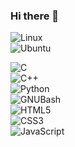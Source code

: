 ### Hi there 👋 
![Linux](https://img.shields.io/badge/Linux-3DDC84?style=for-the-badge&logo=Linux&logoColor=white&labelColor=101010)<br>
![Ubuntu](https://img.shields.io/badge/Ubuntu-3DDC84?style=for-the-badge&logo=Ubuntu&logoColor=white&labelColor=101010)<br>

<!--
**MaycolZx/MaycolZx** is a ✨ _special_ ✨ repository because its `README.md` (this file) appears on your GitHub profile.

Here are some ideas to get you started:

- 🔭 I’m currently working on ...
- 🌱 I’m currently learning ...
- 👯 I’m looking to collaborate on ...
- 🤔 I’m looking for help with ...
- 💬 Ask me about ...
- 📫 How to reach me: ...
- 😄 Pronouns: ...
- ⚡ Fun fact: ...
-->

![C](https://img.shields.io/badge/C-3DDC84?style=for-the-badge&logo=C&logoColor=white&labelColor=101010)<br>
![C++](https://img.shields.io/badge/C++-3DDC84?style=for-the-badge&logo=C++&logoColor=white&labelColor=101010)<br>
![Python](https://img.shields.io/badge/Python-3DDC84?style=for-the-badge&logo=Python&logoColor=white&labelColor=101010)<br>
![GNUBash](https://img.shields.io/badge/GNUBash-3DDC84?style=for-the-badge&logo=GNUBash&logoColor=white&labelColor=101010)<br>
![HTML5](https://img.shields.io/badge/HTML5-3DDC84?style=for-the-badge&logo=HTML5&logoColor=white&labelColor=101010)<br>
![CSS3](https://img.shields.io/badge/CSS3-3DDC84?style=for-the-badge&logo=CSS3&logoColor=white&labelColor=101010)<br>
![JavaScript](https://img.shields.io/badge/JavaScript-3DDC84?style=for-the-badge&logo=JavaScript&logoColor=white&labelColor=101010)<br>
